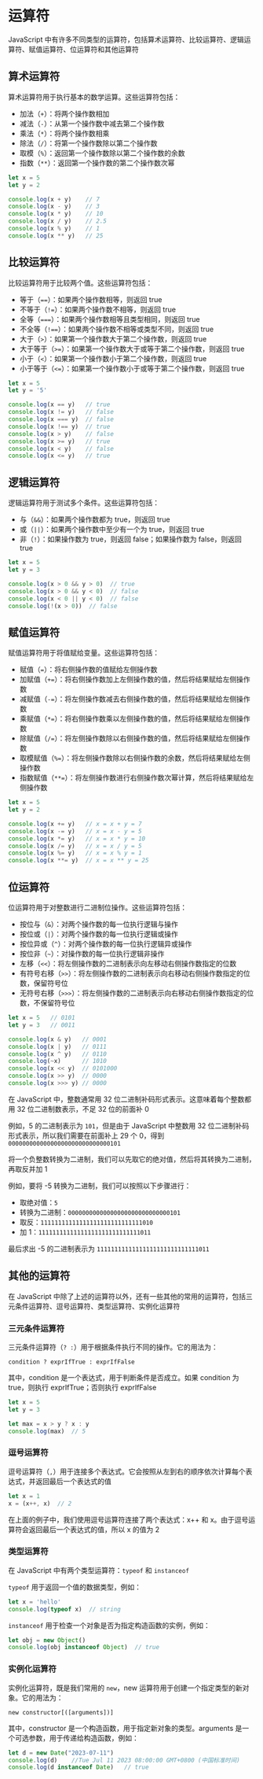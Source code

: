 # 运算符

JavaScript 中有许多不同类型的运算符，包括算术运算符、比较运算符、逻辑运算符、赋值运算符、位运算符和其他运算符

## 算术运算符
算术运算符用于执行基本的数学运算。这些运算符包括：
* 加法（`+`）：将两个操作数相加
* 减法（`-`）：从第一个操作数中减去第二个操作数
* 乘法（`*`）：将两个操作数相乘
* 除法（`/`）：将第一个操作数除以第二个操作数
* 取模（`%`）：返回第一个操作数除以第二个操作数的余数
* 指数（`**`）：返回第一个操作数的第二个操作数次幂

```js
let x = 5
let y = 2

console.log(x + y)    // 7
console.log(x - y)    // 3
console.log(x * y)    // 10
console.log(x / y)    // 2.5
console.log(x % y)    // 1
console.log(x ** y)   // 25
```

## 比较运算符
比较运算符用于比较两个值。这些运算符包括：

* 等于（`==`）：如果两个操作数相等，则返回 true
* 不等于（`!=`）：如果两个操作数不相等，则返回 true
* 全等（`===`）：如果两个操作数相等且类型相同，则返回 true
* 不全等（`!==`）：如果两个操作数不相等或类型不同，则返回 true
* 大于（`>`）：如果第一个操作数大于第二个操作数，则返回 true
* 大于等于（`>=`）：如果第一个操作数大于或等于第二个操作数，则返回 true
* 小于（`<`）：如果第一个操作数小于第二个操作数，则返回 true
* 小于等于（`<=`）：如果第一个操作数小于或等于第二个操作数，则返回 true
  
```js
let x = 5
let y = '5'

console.log(x == y)   // true
console.log(x != y)   // false
console.log(x === y)  // false
console.log(x !== y)  // true
console.log(x > y)    // false
console.log(x >= y)   // true
console.log(x < y)    // false
console.log(x <= y)   // true
```


## 逻辑运算符
逻辑运算符用于测试多个条件。这些运算符包括：

* 与（`&&`）：如果两个操作数都为 true，则返回 true
* 或（`||`）：如果两个操作数中至少有一个为 true，则返回 true
* 非（`!`）：如果操作数为 true，则返回 false；如果操作数为 false，则返回 true

```js
let x = 5
let y = 3

console.log(x > 0 && y > 0)  // true
console.log(x > 0 && y < 0)  // false
console.log(x < 0 || y < 0)  // false
console.log(!(x > 0))  // false
```


## 赋值运算符
赋值运算符用于将值赋给变量。这些运算符包括：

* 赋值（`=`）：将右侧操作数的值赋给左侧操作数
* 加赋值（`+=`）：将右侧操作数加上左侧操作数的值，然后将结果赋给左侧操作数
* 减赋值（`-=`）：将左侧操作数减去右侧操作数的值，然后将结果赋给左侧操作数
* 乘赋值（`*=`）：将右侧操作数乘以左侧操作数的值，然后将结果赋给左侧操作数
* 除赋值（`/=`）：将左侧操作数除以右侧操作数的值，然后将结果赋给左侧操作数
* 取模赋值（`%=`）：将左侧操作数除以右侧操作数的余数，然后将结果赋给左侧操作数
* 指数赋值（`**=`）：将左侧操作数进行右侧操作数次幂计算，然后将结果赋给左侧操作数

```js
let x = 5
let y = 2

console.log(x += y)   // x = x + y = 7
console.log(x -= y)   // x = x - y = 5
console.log(x *= y)   // x = x * y = 10
console.log(x /= y)   // x = x / y = 5
console.log(x %= y)   // x = x % y = 1
console.log(x **= y)  // x = x ** y = 25
```
## 位运算符
位运算符用于对整数进行二进制位操作。这些运算符包括：

* 按位与（`&`）：对两个操作数的每一位执行逻辑与操作
* 按位或（`|`）：对两个操作数的每一位执行逻辑或操作
* 按位异或（`^`）：对两个操作数的每一位执行逻辑异或操作
* 按位非（`~`）：对操作数的每一位执行逻辑非操作
* 左移（`<<`）：将左侧操作数的二进制表示向左移动右侧操作数指定的位数
* 有符号右移（`>>`）：将左侧操作数的二进制表示向右移动右侧操作数指定的位数，保留符号位
* 无符号右移（`>>>`）：将左侧操作数的二进制表示向右移动右侧操作数指定的位数，不保留符号位

```js
let x = 5   // 0101
let y = 3   // 0011

console.log(x & y)   // 0001
console.log(x | y)   // 0111
console.log(x ^ y)   // 0110
console.log(~x)      // 1010
console.log(x << y)  // 0101000
console.log(x >> y)  // 0000
console.log(x >>> y) // 0000
```

<Minfo>

在 JavaScript 中，整数通常用 32 位二进制补码形式表示。这意味着每个整数都用 32 位二进制数表示，不足 32 位的前面补 0   
  
例如，5 的二进制表示为 `101`，但是由于 JavaScript 中整数用 32 位二进制补码形式表示，所以我们需要在前面补上 29 个 0，得到 `00000000000000000000000000000101`
  
将一个负整数转换为二进制，我们可以先取它的绝对值，然后将其转换为二进制，再取反并加 1

例如，要将 -5 转换为二进制，我们可以按照以下步骤进行：
* 取绝对值：`5`
* 转换为二进制：`00000000000000000000000000000101`
* 取反：`11111111111111111111111111111010`
* 加 1：`11111111111111111111111111111011`

最后求出 -5 的二进制表示为 `11111111111111111111111111111011`

</Minfo>




## 其他的运算符
在 JavaScript 中除了上述的运算符以外，还有一些其他的常用的运算符，包括三元条件运算符、逗号运算符、类型运算符、实例化运算符
### 三元条件运算符
三元条件运算符（`? :`）用于根据条件执行不同的操作。它的用法为：  
  
```js:no-line-numbers
condition ? exprIfTrue : exprIfFalse
```     
   
其中，condition 是一个表达式，用于判断条件是否成立。如果 condition 为 true，则执行 exprIfTrue；否则执行 exprIfFalse

```js
let x = 5
let y = 3

let max = x > y ? x : y
console.log(max)  // 5
```
### 逗号运算符
逗号运算符（`,`）用于连接多个表达式。它会按照从左到右的顺序依次计算每个表达式，并返回最后一个表达式的值

```js
let x = 1
x = (x++, x)  // 2
```
在上面的例子中，我们使用逗号运算符连接了两个表达式：x++ 和 x。由于逗号运算符会返回最后一个表达式的值，所以 x 的值为 2

### 类型运算符
在 JavaScript 中有两个类型运算符：`typeof` 和 `instanceof`

`typeof` 用于返回一个值的数据类型，例如：

```js
let x = 'hello'
console.log(typeof x)  // string
```

`instanceof` 用于检查一个对象是否为指定构造函数的实例，例如：

```js
let obj = new Object()
console.log(obj instanceof Object)  // true
```
### 实例化运算符
实例化运算符，既是我们常用的 `new`，new 运算符用于创建一个指定类型的新对象。它的用法为：  
  
```js:no-line-numbers
new constructor[([arguments])]
```      
  
其中，constructor 是一个构造函数，用于指定新对象的类型。arguments 是一个可选参数，用于传递给构造函数，例如：

```js
let d = new Date("2023-07-11")
console.log(d)    //Tue Jul 11 2023 08:00:00 GMT+0800 (中国标准时间)
console.log(d instanceof Date)   // true
```

